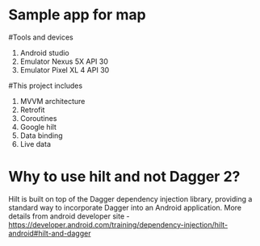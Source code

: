 # Sample app for map


#Tools and devices
1. Android studio
2. Emulator Nexus 5X API 30
3. Emulator Pixel XL 4 API 30

#This project includes 
1. MVVM architecture
2. Retrofit
3. Coroutines
4. Google hilt
5. Data binding
6. Live data

# Why to use hilt and not Dagger 2?
Hilt is built on top of the Dagger dependency injection library, 
providing a standard way to incorporate Dagger into an Android application.
More details from android developer site - 
https://developer.android.com/training/dependency-injection/hilt-android#hilt-and-dagger